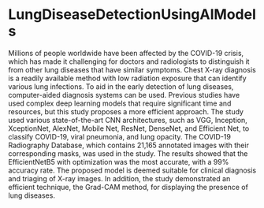 # LungDiseaseDetectionUsingAIModels
Millions of people worldwide have been affected by the COVID-19 crisis, which has made it challenging for doctors and radiologists to distinguish it from other lung diseases that have similar symptoms. Chest X-ray diagnosis is a readily available method with low radiation exposure that can identify various lung infections. To aid in the early detection of lung diseases, computer-aided diagnosis systems can be used. Previous studies have used complex deep learning models that require significant time and resources, but this study proposes a more efficient approach. The study used various state-of-the-art CNN architectures, such as VGG, Inception, XceptionNet, AlexNet, Mobile Net, ResNet, DenseNet, and Efficient Net, to classify COVID-19, viral pneumonia, and lung opacity. The COVID-19 Radiography Database, which contains 21,165 annotated images with their corresponding masks, was used in the study. The results showed that the EfficientNetB5 with optimization was the most accurate, with a 99% accuracy rate. The proposed model is deemed suitable for clinical diagnosis and triaging of X-ray images. In addition, the study demonstrated an efficient technique, the Grad-CAM method, for displaying the presence of lung diseases.

